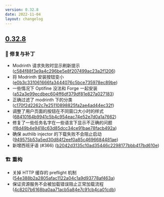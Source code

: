 ```yaml
---
version: 0.32.8
date: 2022-11-04
layout: changelog
---
```

## [0.32.8](#0.32.8)
### 🐛 修复与补丁

- Modrinth 请求失败时显示刷新提示 ([c584f88f3e9a4c296be5e8f207499ac23a2f1206](https://github.com/Voxelum/x-minecraft-launcher/commit/c584f88f3e9a4c296be5e8f207499ac23a2f1206))
- 将 Modrinth 安装按钮变小 ([e0b3c331061666fa3444076c5bce735978ec89be](https://github.com/Voxelum/x-minecraft-launcher/commit/e0b3c331061666fa3444076c5bce735978ec89be))
- 一些情况下 Optifine 没法和 Forge 一起安装 ([a52a3e99ecdbec604ff6df379df81e827a027183](https://github.com/Voxelum/x-minecraft-launcher/commit/a52a3e99ecdbec604ff6df379df81e827a027183))
- 正确过滤了 modrinth 下的分类 ([c170f2d2262c7e25110898825fa2ae4ad44ec32f](https://github.com/Voxelum/x-minecraft-launcher/commit/c170f2d2262c7e25110898825fa2ae4ad44ec32f))
- 调整了用户页面的按钮在不同窗口大小时的样式 ([68410164b9941c5b4c954eac74e52e7d0a1a7662](https://github.com/Voxelum/x-minecraft-launcher/commit/68410164b9941c5b4c954eac74e52e7d0a1a7662))
- 修复了一些任务名字在一些语言下显示不正确的问题 ([f8d49b4e9418c63d85dcc34ce91bae78facb492a](https://github.com/Voxelum/x-minecraft-launcher/commit/f8d49b4e9418c63d85dcc34ce91bae78facb492a))
- 确保 authlib injector 的下载失败不会阻止启动 ([949575b53a5ed30d84f2eef0a85c4696684481ae](https://github.com/Voxelum/x-minecraft-launcher/commit/949575b53a5ed30d84f2eef0a85c4696684481ae))
- 新增西班牙语 (#366) ([b2042d3135c10ad35446c2298177bbb417bd610e](https://github.com/Voxelum/x-minecraft-launcher/commit/b2042d3135c10ad35446c2298177bbb417bd610e))
### 🏗️ 重构

- 关掉 HTTP 缓存的 preflight 机制 ([54e388b2a2805afac1122a04c1a9d93778af463a](https://github.com/Voxelum/x-minecraft-launcher/commit/54e388b2a2805afac1122a04c1a9d93778af463a))
- 保证资源服务不会被加载错误阻止正常加载流程 ([4c8207b6168ba0aa71acb5a84e7c91cb4ca01cdb](https://github.com/Voxelum/x-minecraft-launcher/commit/4c8207b6168ba0aa71acb5a84e7c91cb4ca01cdb))